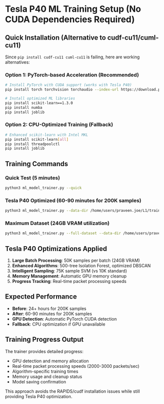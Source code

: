 # Tesla P40 ML Training Setup (No CUDA Dependencies Required)

## Quick Installation (Alternative to cudf-cu11/cuml-cu11)

Since `pip install cudf-cu11 cuml-cu11` is failing, here are working alternatives:

### Option 1: PyTorch-based Acceleration (Recommended)
```bash
# Install PyTorch with CUDA support (works with Tesla P40)
pip install torch torchvision torchaudio --index-url https://download.pytorch.org/whl/cu118

# Install optimized ML libraries
pip install scikit-learn==1.3.0
pip install numba
pip install joblib
```

### Option 2: CPU-Optimized Training (Fallback)
```bash
# Enhanced scikit-learn with Intel MKL
pip install scikit-learn[all]
pip install threadpoolctl
pip install joblib
```

## Training Commands

### Quick Test (5 minutes)
```bash
python3 ml_model_trainer.py --quick
```

### Tesla P40 Optimized (60-90 minutes for 200K samples)
```bash
python3 ml_model_trainer.py --data-dir /home/users/praveen.joe/L1/training_data
```

### Maximum Dataset (24GB VRAM utilization)
```bash
python3 ml_model_trainer.py --full-dataset --data-dir /home/users/praveen.joe/L1/training_data
```

## Tesla P40 Optimizations Applied

1. **Large Batch Processing**: 50K samples per batch (24GB VRAM)
2. **Enhanced Algorithms**: 500-tree Isolation Forest, optimized DBSCAN
3. **Intelligent Sampling**: 75K sample SVM (vs 10K standard)
4. **Memory Management**: Automatic GPU memory cleanup
5. **Progress Tracking**: Real-time packet processing speeds

## Expected Performance

- **Before**: 24+ hours for 200K samples
- **After**: 60-90 minutes for 200K samples
- **GPU Detection**: Automatic PyTorch CUDA detection
- **Fallback**: CPU optimization if GPU unavailable

## Training Progress Output

The trainer provides detailed progress:
- GPU detection and memory allocation
- Real-time packet processing speeds (2000-3000 packets/sec)
- Algorithm-specific training times
- Memory usage and cleanup status
- Model saving confirmation

This approach avoids the RAPIDS/cudf installation issues while still providing Tesla P40 optimization.
